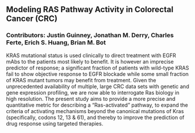 ## Modeling RAS Pathway Activity in Colorectal Cancer (CRC)
### Contributors: Justin Guinney, Jonathan M. Derry, Charles Ferte, Erich S. Huang, Brian M. Bot

KRAS mutational status is used clinically to direct treatment with EGFR mAbs to the patients most likely to benefit. It is however an imprecise predictor of response; a significant fraction of patients with wild-type KRAS fail to show objective response to EGFR blockade while some small fraction of KRAS mutant tumors may benefit from treatment. Given the unprecedented availability of multiple, large CRC data sets with genetic and gene expression profiling, we are now able to interrogate Ras biology in high resolution. The present study aims to provide a more precise and quantitative metric for describing a “Ras-activated” pathway, to expand the criteria of activating mechanisms beyond the canonical mutations of Kras (specifically, codons 12, 13 & 61), and thereby to improve the prediction of drug response using targeted therapies.
